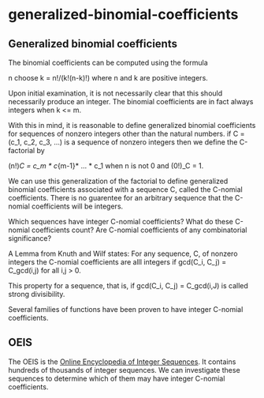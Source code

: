 # generalized-binomial-coefficients

## Generalized binomial coefficients

The binomial coefficients can be computed using the formula

n choose k = n!/(k!(n-k)!) where n and k are positive integers.

Upon initial examination, it is not necessarily clear that this should necessarily produce an integer. The binomial coefficients are in fact always integers when k <= m.

With this in mind, it is reasonable to define generalized binomial coefficients for sequences of nonzero integers other than the natural numbers. if C = (c_1, c_2, c_3, ...) is a sequence of nonzero integers then we define the C-factorial by 

(n!)_C = c_m * c_{m-1}* ... * c_1 when n is not 0 and (0!)_C = 1.

We can use this generalization of the factorial to define generalized binomial coefficients associated with a sequence C, called the C-nomial coefficients. There is no guarentee for an arbitrary sequence that the C-nomial coefficients will be integers. 

Which sequences have integer C-nomial coefficients? What do these C-nomial  coefficients count? Are C-nomial coefficients of any combinatorial significance?

A Lemma from Knuth and Wilf states: For any sequence, C, of nonzero integers the C-nomial coefficients are alll integers if gcd(C_i, C_j) = C_gcd(i,j) for all i,j > 0.

This property for a sequence, that is, if gcd(C_i, C_j) = C_gcd(i,J) is called strong divisibility.

Several families of functions have been proven to have integer C-nomial coefficients.

## OEIS

The OEIS is the [Online Encyclopedia of Integer Sequences](oeis.org). It contains hundreds of thousands of integer sequences. We can investigate these sequences to determine which of them may have integer C-nomial coefficients.